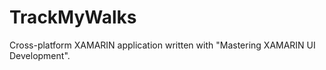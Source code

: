 # TrackMyWalks
Cross-platform XAMARIN application written with "Mastering XAMARIN UI Development".


